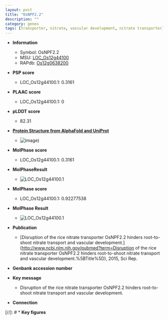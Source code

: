 ```yaml
---
layout: post
title: "OsNPF2.2"
description: ""
category: genes
tags: [transporter, nitrate, vascular development, nitrate transporter]
---
```


* **Information**  
    + Symbol: OsNPF2.2  
    + MSU: [LOC_Os12g44100](http://rice.plantbiology.msu.edu/cgi-bin/ORF_infopage.cgi?orf=LOC_Os12g44100)  
    + RAPdb: [Os12g0638200](http://rapdb.dna.affrc.go.jp/viewer/gbrowse_details/irgsp1?name=Os12g0638200)  

* **PSP score**  
    + LOC_Os12g44100.1: 0.3161 

* **PLAAC score**  
    + LOC_Os12g44100.1: 0 

* **pLDDT score**
    + 82.31

* **[Protein Structure from AlphaFold and UniProt](https://www.uniprot.org/uniprotkb/Q2QLL1/entry#structure)**
    + ![image](https://ricepsp.github.io/images/Q2/AF-Q2QLL1-F1.png))

* **MolPhase score**
    + LOC_Os12g44100.1: 0.3161

* **MolPhaseResult**
    + ![LOC_Os12g44100.1](https://ricepsp.github.io/pictures/LOC_Os12g/LOC_Os12g44100.1.png)

* **MolPhase score**
    + LOC_Os12g44100.1: 0.92277538

* **MolPhase Result**
    + ![LOC_Os12g44100.1](https://304243504.github.io/Pictures/LOC_Os12g/LOC_Os12g44100.1.png)

* **Publication**  
    + [Disruption of the rice nitrate transporter OsNPF2.2 hinders root-to-shoot nitrate transport and vascular development.](http://www.ncbi.nlm.nih.gov/pubmed?term=Disruption of the rice nitrate transporter OsNPF2.2 hinders root-to-shoot nitrate transport and vascular development.%5BTitle%5D), 2015, Sci Rep.

* **Genbank accession number**  

* **Key message**  
    + Disruption of the rice nitrate transporter OsNPF2.2 hinders root-to-shoot nitrate transport and vascular development.

* **Connection**  

[//]: # * **Key figures**  


